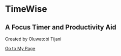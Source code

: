 # TimeWise
## A Focus Timer and Productivity Aid
Created by Oluwatobi Tijani

[Go to My Page](components/stats.html)
